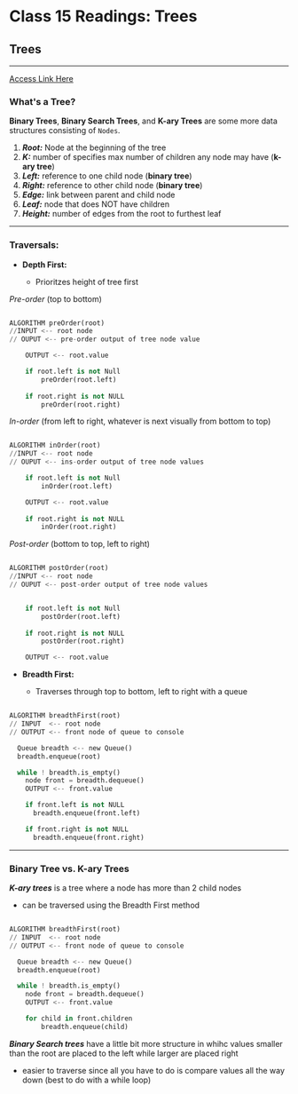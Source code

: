 # Class 15 Readings: Trees

## Trees

___  
[Access Link Here](https://codefellows.github.io/common_curriculum/data_structures_and_algorithms/Code_401/class-15/resources/Trees.html)  

### What's a Tree?  

**Binary Trees**, **Binary Search Trees**, and **K-ary Trees** are some more data structures consisting of `Nodes`.  

1. ***Root:***  Node at the beginning of the tree  
2. ***K:*** number of specifies max number of children any node may have (**k-ary tree**) 
3. ***Left:*** reference to one child node (**binary tree**)
4. ***Right:*** reference to other child node (**binary tree**)
5. ***Edge:*** link between parent and child node
6. ***Leaf:*** node that does NOT have children 
7. ***Height:*** number of edges from the root to furthest leaf

___

### Traversals:  

- **Depth First:**  

    - Prioritzes height of tree first

*Pre-order* (top to bottom)

```python 

ALGORITHM preOrder(root)
//INPUT <-- root node
// OUPUT <-- pre-order output of tree node value

    OUTPUT <-- root.value

    if root.left is not Null
        preOrder(root.left)
    
    if root.right is not NULL
        preOrder(root.right)
```  

*In-order* (from left to right, whatever is next visually from bottom to top)

```python 

ALGORITHM inOrder(root)
//INPUT <-- root node
// OUPUT <-- ins-order output of tree node values

    if root.left is not Null
        inOrder(root.left)

    OUTPUT <-- root.value
    
    if root.right is not NULL
        inOrder(root.right)
```  

*Post-order* (bottom to top, left to right)

```python 

ALGORITHM postOrder(root)
//INPUT <-- root node
// OUPUT <-- post-order output of tree node values


    if root.left is not Null
        postOrder(root.left)
    
    if root.right is not NULL
        postOrder(root.right)

    OUTPUT <-- root.value
```  


- **Breadth First:**

    - Traverses through top to bottom, left to right with a queue

```python 

ALGORITHM breadthFirst(root)
// INPUT  <-- root node
// OUTPUT <-- front node of queue to console

  Queue breadth <-- new Queue()
  breadth.enqueue(root)

  while ! breadth.is_empty()
    node front = breadth.dequeue()
    OUTPUT <-- front.value

    if front.left is not NULL
      breadth.enqueue(front.left)

    if front.right is not NULL
      breadth.enqueue(front.right)
```  

___

### Binary Tree vs. K-ary Trees  

***K-ary trees*** is a tree where a node has more than 2 child nodes

- can be traversed using the Breadth First method

```python 

ALGORITHM breadthFirst(root)
// INPUT  <-- root node
// OUTPUT <-- front node of queue to console

  Queue breadth <-- new Queue()
  breadth.enqueue(root)

  while ! breadth.is_empty()
    node front = breadth.dequeue()
    OUTPUT <-- front.value

    for child in front.children
        breadth.enqueue(child)
```  

***Binary Search trees*** have a little bit more structure in whihc values smaller than the root are placed to the left while larger are placed right

- easier to traverse since all you have to do is compare values all the way down (best to do with a while loop)
